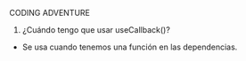 CODING ADVENTURE

1. ¿Cuándo tengo que usar useCallback()?

- Se usa cuando tenemos una función en las dependencias.

